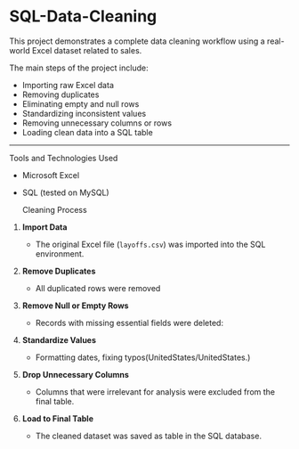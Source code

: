 # SQL-Data-Cleaning
This project demonstrates a complete data cleaning workflow using a real-world Excel dataset related to sales.

The main steps of the project include:
- Importing raw Excel data
- Removing duplicates
- Eliminating empty and null rows
- Standardizing inconsistent values
- Removing unnecessary columns or rows
- Loading clean data into a SQL table

---

 Tools and Technologies Used
- Microsoft Excel 
- SQL (tested on MySQL)


  Cleaning Process

1. **Import Data**
   - The original Excel file (`layoffs.csv`) was imported into the SQL environment.

2. **Remove Duplicates**
   - All duplicated rows were removed 

3. **Remove Null or Empty Rows**
   - Records with missing essential fields  were deleted:
     
   

4. **Standardize Values**
   - Formatting dates, fixing typos(UnitedStates/UnitedStates.)

5. **Drop Unnecessary Columns**
   - Columns that were irrelevant for analysis were excluded from the final table.

6. **Load to Final Table**
   - The cleaned dataset was saved as  table in the SQL database.
